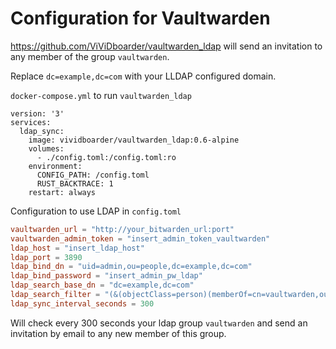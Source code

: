 # Configuration for Vaultwarden

https://github.com/ViViDboarder/vaultwarden_ldap will send an invitation to any member of the group `vaultwarden`.

Replace `dc=example,dc=com` with your LLDAP configured domain.

`docker-compose.yml` to run `vaultwarden_ldap`
```
version: '3'
services:
  ldap_sync:
    image: vividboarder/vaultwarden_ldap:0.6-alpine
    volumes:
      - ./config.toml:/config.toml:ro
    environment:
      CONFIG_PATH: /config.toml
      RUST_BACKTRACE: 1
    restart: always
```
Configuration to use LDAP in `config.toml`
```toml
vaultwarden_url = "http://your_bitwarden_url:port"
vaultwarden_admin_token = "insert_admin_token_vaultwarden"
ldap_host = "insert_ldap_host"
ldap_port = 3890
ldap_bind_dn = "uid=admin,ou=people,dc=example,dc=com"
ldap_bind_password = "insert_admin_pw_ldap"
ldap_search_base_dn = "dc=example,dc=com"
ldap_search_filter = "(&(objectClass=person)(memberOf=cn=vaultwarden,ou=groups,dc=example,dc=com))"
ldap_sync_interval_seconds = 300
```
Will check every 300 seconds your ldap group ```vaultwarden``` and send an invitation by email to any new member of this group.
